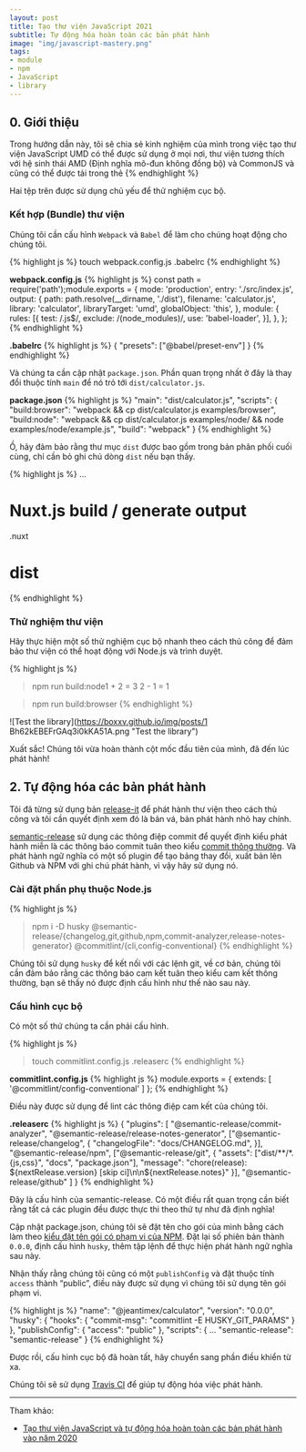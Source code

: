 ```yaml
---
layout: post
title: Tạo thư viện JavaScript 2021
subtitle: Tự động hóa hoàn toàn các bản phát hành
image: "img/javascript-mastery.png"
tags:
- module
- npm
- JavaScript
- library
---
```


## 0. Giới thiệu

Trong hướng dẫn này, tôi sẽ chia sẻ kinh nghiệm của mình trong việc tạo thư viện JavaScript UMD có thể được sử dụng ở mọi nơi, thư viện tương thích với hệ sinh thái AMD (Định nghĩa mô-đun không đồng bộ) và CommonJS và cũng có thể được tải trong thẻ <script>.

Để biết thêm thông tin về AMD, CommonJS và UMD, [David Calhoun](https://www.davidbcalhoun.com/2014/what-is-amd-commonjs-and-umd/) đã viết một blog tuyệt vời để so sánh chúng, rất nên đọc.

Được rồi, hãy bắt đầu!


## Tạo một thư viện JavaScript

Chúng tôi sẽ tạo ra một máy tính cầm tay siêu đơn giản :) 

### Tạo một kho lưu trữ (repository) mới

Truy cập [Github](https://github.com) và tạo một dự án mới có tên là `calculator`, khởi tạo kho lưu trữ bằng README, `.gitignore` và chọn giấy phép. 

![repository](https://boxxv.github.io/img/posts/1 iWRF_3Dpj05_K4Pp-iDK8Q.png "repository")

Sao chép kho lưu trữ mới được tạo và nhập vào thư mục: 

{% highlight js %}
git clone git@github.com:<GH_USERNAME>/calculator.git && cd calculator
{% endhighlight %}


### Khởi tạo gói NPM và cài đặt các phụ thuộc Node.js

Chúng tôi sẽ sử dụng `Webpack` để đóng gói thư viện để phân phối và sử dụng `babel` để giúp xử lý cú pháp `ES6` để thư viện của chúng tôi hoạt động trên hầu hết các trình duyệt. 

{% highlight js %}
npm init -y

npm i -D webpack webpack-cli babel-loader @babel/core @babel/preset-env
{% endhighlight %}


### Xếp lớp (Scaffold) thư viện

Webpack có một hướng dẫn tuyệt vời về [cách tạo thư viện](https://webpack.js.org/guides/author-libraries/), hãy mượn cấu trúc thư mục của nó.

{% highlight js %}
mkdir -p {src,dist,examples/browser,examples/node}

touch src/index.js examples/browser/index.html examples/node/example.js
{% endhighlight %}

Bây giờ cấu trúc thư mục sẽ giống như sau:

{% highlight js %}
.
├── dist
├── examples
│   ├── browser
│   │   └── index.html
│   └── node
│       └── example.js
└── src
    └── index.js
{% endhighlight %}


### Triển khai thư viện
Đã đến lúc triển khai thư viện!

**src/index.js**
{% highlight js %}
module.exports = {
  add: (num1, num2) => num1 + num2,
  sub: (num1, num2) => num1 - num2,
};
{% endhighlight %}

Như bạn có thể thấy, máy tính của chúng tôi rất đơn giản.

**examples/node/example.js**
{% highlight js %}
const {add, sub} = require('./calculator.js');
console.log('1 + 2 = ' + add(1, 2));
console.log('2 - 1 = ' + sub(2, 1));
{% endhighlight %}

**examples/browser/index.html**
{% highlight js %}
<html>
<head>
  <title>Test Calculator</title>
</head>
<body>
  <script src='./calculator.js'></script>
  <script>
    const {add, sub} = calculator;
    console.log('1 + 2 = ' + add(1, 2));
    console.log('2 - 1 = ' + sub(2, 1));
  </script>
</body>
</html>
{% endhighlight %}

Hai tệp trên được sử dụng chủ yếu để thử nghiệm cục bộ.


### Kết hợp (Bundle) thư viện

Chúng tôi cần cấu hình `Webpack` và `Babel` để làm cho chúng hoạt động cho chúng tôi.

{% highlight js %}
touch webpack.config.js .babelrc
{% endhighlight %}

**webpack.config.js**
{% highlight js %}
const path = require('path');module.exports = {
  mode: 'production',
  entry: './src/index.js',
  output: {
    path: path.resolve(__dirname, './dist'),
    filename: 'calculator.js',
    library: 'calculator',
    libraryTarget: 'umd',
    globalObject: 'this',
  },
  module: {
    rules: [{
      test: /\.js$/,
      exclude: /(node_modules)/,
      use: 'babel-loader',
    }],
  },
};
{% endhighlight %}

**.babelrc**
{% highlight js %}
{
  "presets": ["@babel/preset-env"]
}
{% endhighlight %}

Và chúng ta cần cập nhật `package.json`. Phần quan trọng nhất ở đây là thay đổi thuộc tính `main` để nó trỏ tới `dist/calculator.js`.

**package.json**
{% highlight js %}
"main": "dist/calculator.js",
"scripts": {
  "build:browser": "webpack && cp dist/calculator.js examples/browser",
  "build:node": "webpack && cp dist/calculator.js examples/node/ && node examples/node/example.js",
  "build": "webpack"
}
{% endhighlight %}

Ồ, hãy đảm bảo rằng thư mục `dist` được bao gồm trong bản phân phối cuối cùng, chỉ cần bỏ ghi chú dòng `dist` nếu bạn thấy.

{% highlight js %}
...
# Nuxt.js build / generate output
.nuxt
# dist
{% endhighlight %}


### Thử nghiệm thư viện

Hãy thực hiện một số thử nghiệm cục bộ nhanh theo cách thủ công để đảm bảo thư viện có thể hoạt động với Node.js và trình duyệt. 

{% highlight js %}
> npm run build:node1 + 2 = 3
2 - 1 = 1

> npm run build:browser
{% endhighlight %}

![Test the library](https://boxxv.github.io/img/posts/1 Bh62kEBEFrGAq3i0kKA51A.png "Test the library")

Xuất sắc! Chúng tôi vừa hoàn thành cột mốc đầu tiên của mình, đã đến lúc phát hành!


## 2. Tự động hóa các bản phát hành

Tôi đã từng sử dụng bản [release-it](https://github.com/release-it/release-it) để phát hành thư viện theo cách thủ công và tôi cần quyết định xem đó là bản vá, bản phát hành nhỏ hay chính.

[semantic-release](https://github.com/semantic-release/semantic-release) sử dụng các thông điệp commit để quyết định kiểu phát hành miễn là các thông báo commit tuân theo kiểu [commit thông thường](https://www.conventionalcommits.org/en/v1.0.0/). Và phát hành ngữ nghĩa có một số plugin để tạo bảng thay đổi, xuất bản lên Github và NPM với ghi chú phát hành, vì vậy hãy sử dụng nó.


### Cài đặt phần phụ thuộc Node.js

{% highlight js %}
> npm i -D husky @semantic-release/{changelog,git,github,npm,commit-analyzer,release-notes-generator} @commitlint/{cli,config-conventional}
{% endhighlight %}

Chúng tôi sử dụng `husky` để kết nối với các lệnh git, về cơ bản, chúng tôi cần đảm bảo rằng các thông báo cam kết tuân theo kiểu cam kết thông thường, bạn sẽ thấy nó được định cấu hình như thế nào sau này. 

### Cấu hình cục bộ

Có một số thứ chúng ta cần phải cấu hình.

{% highlight js %}
> touch commitlint.config.js .releaserc
{% endhighlight %}

**commitlint.config.js**
{% highlight js %}
module.exports = {
  extends: [
    '@commitlint/config-conventional'
  ]
};
{% endhighlight %}

Điều này được sử dụng để lint các thông điệp cam kết của chúng tôi.

**.releaserc**
{% highlight js %}
{
  "plugins": [
    "@semantic-release/commit-analyzer",
    "@semantic-release/release-notes-generator",
    ["@semantic-release/changelog", {
      "changelogFile": "docs/CHANGELOG.md",
    }],
    "@semantic-release/npm",
    ["@semantic-release/git", {
      "assets": ["dist/**/*.{js,css}", "docs", "package.json"],
      "message": "chore(release): ${nextRelease.version} [skip ci]\n\n${nextRelease.notes}"
    }],
    "@semantic-release/github"
  ]
}
{% endhighlight %}

Đây là cấu hình của semantic-release. Có một điều rất quan trọng cần biết rằng tất cả các plugin đều được thực thi theo thứ tự như đã định nghĩa!

Cập nhật package.json, chúng tôi sẽ đặt tên cho gói của mình bằng cách làm theo [kiểu đặt tên gói có phạm vi của NPM](https://docs.npmjs.com/cli/v7/using-npm/scope). Đặt lại số phiên bản thành `0.0.0`, định cấu hình `husky`, thêm tập lệnh để thực hiện phát hành ngữ nghĩa sau này.

Nhận thấy rằng chúng tôi cũng có một `publishConfig` và đặt thuộc tính `access` thành “public”, điều này được sử dụng vì chúng tôi sử dụng tên gói phạm vi.

{% highlight js %}
"name": "@jeantimex/calculator",
"version": "0.0.0",
"husky": {
  "hooks": {
    "commit-msg": "commitlint -E HUSKY_GIT_PARAMS"
  }
},
"publishConfig": {
  "access": "public"
},
"scripts": {
  ...
  "semantic-release": "semantic-release"
}
{% endhighlight %}

Được rồi, cấu hình cục bộ đã hoàn tất, hãy chuyển sang phần điều khiển từ xa.

Chúng tôi sẽ sử dụng [Travis CI](https://travis-ci.org) để giúp tự động hóa việc phát hành.





-----
Tham khảo:
- [Tạo thư viện JavaScript và tự động hóa hoàn toàn các bản phát hành vào năm 2020 ](https://medium.com/@jeantimex/create-a-javascript-library-and-fully-automate-the-releases-ccce93153dbb)
